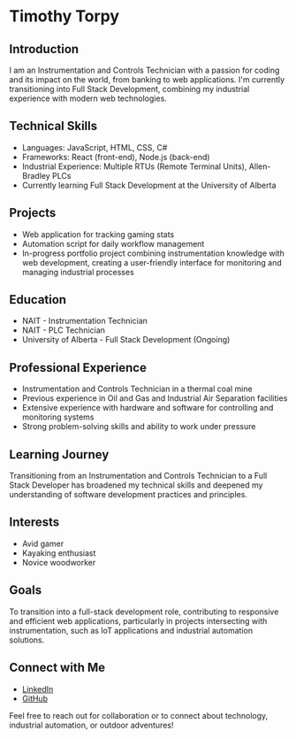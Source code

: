 # Timothy Torpy

## Introduction

I am an Instrumentation and Controls Technician with a passion for coding and its impact on the world, from banking to web applications. I'm currently transitioning into Full Stack Development, combining my industrial experience with modern web technologies.

## Technical Skills

- Languages: JavaScript, HTML, CSS, C#
- Frameworks: React (front-end), Node.js (back-end)
- Industrial Experience: Multiple RTUs (Remote Terminal Units), Allen-Bradley PLCs
- Currently learning Full Stack Development at the University of Alberta

## Projects

- Web application for tracking gaming stats
- Automation script for daily workflow management
- In-progress portfolio project combining instrumentation knowledge with web development, creating a user-friendly interface for monitoring and managing industrial processes

## Education

- NAIT - Instrumentation Technician
- NAIT - PLC Technician
- University of Alberta - Full Stack Development (Ongoing)

## Professional Experience

- Instrumentation and Controls Technician in a thermal coal mine
- Previous experience in Oil and Gas and Industrial Air Separation facilities
- Extensive experience with hardware and software for controlling and monitoring systems
- Strong problem-solving skills and ability to work under pressure

## Learning Journey

Transitioning from an Instrumentation and Controls Technician to a Full Stack Developer has broadened my technical skills and deepened my understanding of software development practices and principles.

## Interests

- Avid gamer
- Kayaking enthusiast
- Novice woodworker

## Goals

To transition into a full-stack development role, contributing to responsive and efficient web applications, particularly in projects intersecting with instrumentation, such as IoT applications and industrial automation solutions.

## Connect with Me

- [LinkedIn](https://www.linkedin.com/in/tim-torpy)
- [GitHub](https://github.com/TimothyTorpy)

Feel free to reach out for collaboration or to connect about technology, industrial automation, or outdoor adventures!
